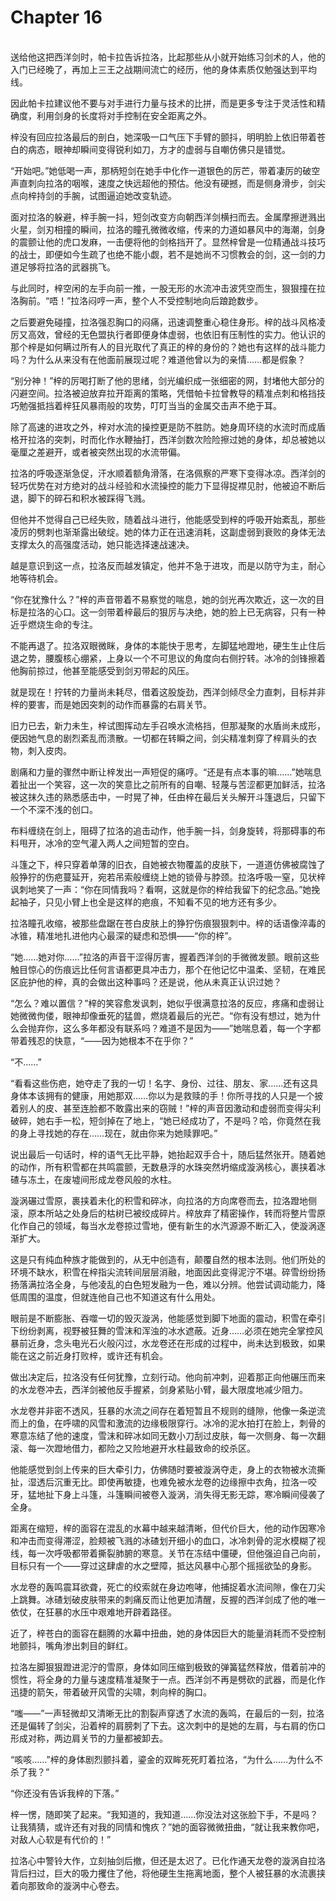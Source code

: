 # Chapter 16

<br>
送给他这把西洋剑时，帕卡拉告诉拉洛，比起那些从小就开始练习剑术的人，他的入门已经晚了，再加上三王之战期间流亡的经历，他的身体素质仅勉强达到平均线。

因此帕卡拉建议他不要与对手进行力量与技术的比拼，而是更多专注于灵活性和精确度，利用剑身的长度将对手控制在安全距离之外。

梓没有回应拉洛最后的剖白，她深吸一口气压下手臂的颤抖，明明脸上依旧带着苍白的病态，眼神却瞬间变得锐利如刀，方才的虚弱与自嘲仿佛只是错觉。

“开始吧。”她低喝一声，那柄短剑在她手中化作一道银色的厉芒，带着凄厉的破空声直刺向拉洛的咽喉，速度之快远超他的预估。他没有硬撼，而是侧身滑步，剑尖点向梓持剑的手腕，试图逼迫她改变轨迹。

面对拉洛的躲避，梓手腕一抖，短剑改变方向朝西洋剑横扫而去。金属摩擦迸溅出火星，剑刃相撞的瞬间，拉洛的瞳孔微微收缩，传来的力道如暴风中的海潮，剑身的震颤让他的虎口发麻，一击便将他的剑格挡开了。显然梓曾是一位精通战斗技巧的战士，即便如今生疏了也绝不能小觑，若不是她尚不习惯教会的剑，这一剑的力道足够将拉洛的武器挑飞。

与此同时，梓空闲的左手向前一推，一股无形的水流冲击波凭空而生，狠狠撞在拉洛胸前。“唔！”拉洛闷哼一声，整个人不受控制地向后踉跄数步。

之后要避免碰撞，拉洛强忍胸口的闷痛，迅速调整重心稳住身形。梓的战斗风格凌厉又高效，曾经的无色盟执行者即便身体虚弱，也依旧有压制性的实力。他认识的那个梓是如何瞒过所有人的目光取代了真正的梓的身份的？她也有这样的战斗能力吗？为什么从来没有在他面前展现过呢？难道他曾以为的亲情……都是假象？

“别分神！”梓的厉喝打断了他的思绪，剑光编织成一张细密的网，封堵他大部分的闪避空间。拉洛被迫放弃拉开距离的策略，凭借帕卡拉曾教导的精准点刺和格挡技巧勉强抵挡着梓狂风暴雨般的攻势，叮叮当当的金属交击声不绝于耳。

除了高速的进攻之外，梓对水流的操控更是防不胜防。她身周环绕的水流时而成盾格开拉洛的突刺，时而化作水鞭抽打，西洋剑数次险险擦过她的身体，却总被她以毫厘之差避开，或者被突然出现的水流带偏。

拉洛的呼吸逐渐急促，汗水顺着额角滑落，在洛佩察的严寒下变得冰凉。西洋剑的轻巧优势在对方绝对的战斗经验和水流操控的能力下显得捉襟见肘，他被迫不断后退，脚下的碎石和积水被踩得飞溅。

但他并不觉得自己已经失败，随着战斗进行，他能感受到梓的呼吸开始紊乱，那些凌厉的劈刺也渐渐露出破绽。她的体力正在迅速消耗，这副虚弱到衰败的身体无法支撑太久的高强度活动，她只能选择速战速决。

越是意识到这一点，拉洛反而越发镇定，他并不急于进攻，而是以防守为主，耐心地等待机会。

“你在犹豫什么？”梓的声音带着不易察觉的喘息，她的剑光再次欺近，这一次的目标是拉洛的心口。这一剑带着梓最后的狠厉与决绝，她的脸上已无病容，只有一种近乎燃烧生命的专注。

不能再退了。拉洛双眼微眯，身体的本能快于思考，左脚猛地蹬地，硬生生止住后退之势，腰腹核心绷紧，上身以一个不可思议的角度向右侧拧转。冰冷的剑锋擦着他胸前掠过，他甚至能感受到剑刃带起的风压。

就是现在！拧转的力量尚未耗尽，借着这股旋劲，西洋剑倾尽全力直刺，目标并非梓的要害，而是她因突刺的动作而暴露的右肩关节。

旧力已去，新力未生，梓试图挥动左手召唤水流格挡，但那凝聚的水盾尚未成形，便因她气息的剧烈紊乱而溃散。一切都在转瞬之间，剑尖精准刺穿了梓肩头的衣物，刺入皮肉。

剧痛和力量的骤然中断让梓发出一声短促的痛哼。“还是有点本事的嘛……”她喘息着扯出一个笑容，这一次的笑意比之前所有的自嘲、轻蔑与苦涩都更加鲜活，拉洛被这抹久违的熟悉感击中，一时晃了神，任由梓在最后关头解开斗篷退后，只留下一个不深不浅的创口。

布料缠绕在剑上，阻碍了拉洛的追击动作，他手腕一抖，剑身旋转，将那碍事的布料甩开，冰冷的空气灌入两人之间短暂的空白。

斗篷之下，梓只穿着单薄的旧衣，自她被衣物覆盖的皮肤下，一道道仿佛被腐蚀了般狰狞的伤疤蔓延开，宛若吊索般缠绕上她的锁骨与脖颈。拉洛呼吸一窒，见状梓讽刺地笑了一声：“你在同情我吗？看啊，这就是你的梓给我留下的纪念品。”她挽起袖子，只见小臂上也全是这样的疤痕，不知看不见的地方还有多少。

拉洛瞳孔收缩，被那些盘踞在苍白皮肤上的狰狞伤痕狠狠刺中。梓的话语像淬毒的冰锥，精准地扎进他内心最深的疑虑和恐惧——“你的梓”。

“她……她对你……”拉洛的声音干涩得厉害，握着西洋剑的手微微发颤。眼前这些触目惊心的伤痕远比任何言语都更具冲击力，那个在他记忆中温柔、坚韧，在难民区庇护他的梓，真的会做出这种事吗？还是说，他从未真正认识过她？

“怎么？难以置信？”梓的笑容愈发讽刺，她似乎很满意拉洛的反应，疼痛和虚弱让她微微佝偻，眼神却像垂死的猛兽，燃烧着最后的光芒。“你有没有想过，她为什么会抛弃你，这么多年都没有联系吗？难道不是因为——”她喘息着，每一个字都带着残忍的快意，“——因为她根本不在乎你？”

“不……”

“看看这些伤疤，她夺走了我的一切！名字、身份、过往、朋友、家……还有这具身体本该拥有的健康，用她那双……你以为是救赎的手！你所寻找的人只是一个披着别人的皮、甚至连脸都不敢露出来的窃贼！”梓的声音因激动和虚弱而变得尖利破碎，她右手一松，短剑掉在了地上，“她已经成功了，不是吗？哈，你竟然在我的身上寻找她的存在……现在，就由你来为她赎罪吧。”

说出最后一句话时，梓的语气无比平静，她抬起双手合十，随后猛然张开。随着她的动作，所有积雪都在共鸣震颤，无数悬浮的水珠突然坍缩成漩涡核心，裹挟着冰碴与冻土，在废墟间形成龙卷风般的水柱。

漩涡碾过雪原，裹挟着未化的积雪和碎冰，向拉洛的方向席卷而去，拉洛蹬地侧滚，原本所站之处身后的枯树已被绞成碎片。梓放弃了精密操作，转而将整片雪原化作自己的领域，每当水龙卷掠过雪地，便有新生的水汽源源不断汇入，使漩涡逐渐扩大。

这是只有纯血种族才能做到的，从无中创造有，颠覆自然的根本法则。他们所处的环境不缺水，积雪在梓指尖流转间层层消融，地面因此变得泥泞不堪。碎雪纷纷扬扬落满拉洛全身，与他凌乱的白色短发融为一色，难以分辨。他尝试调动能力，降低周围的温度，但就连他自己也不知道这有什么用处。

眼前是不断膨胀、吞噬一切的毁灭漩涡，他能感觉到脚下地面的震动，积雪在牵引下纷纷剥离，视野被狂舞的雪沫和浑浊的冰水遮蔽。近身……必须在她完全掌控风暴前近身，念头电光石火般闪过，水龙卷还在形成的过程中，尚未达到极致，如果能在这之前近身打败梓，或许还有机会。

做出决定后，拉洛没有任何犹豫，立刻行动。他向前冲刺，迎着那正向他碾压而来的水龙卷冲去，西洋剑被他反手握紧，剑身紧贴小臂，最大限度地减少阻力。

水龙卷并非密不透风，狂暴的水流之间存在着短暂且不规则的缝隙，他像一条逆流而上的鱼，在呼啸的风雪和激流的边缘极限穿行。冰冷的泥水拍打在脸上，刺骨的寒意冻结了他的速度，雪沫和碎冰如同无数小刀刮过皮肤，每一次侧身、每一次翻滚、每一次蹬地借力，都险之又险地避开水柱最致命的绞杀区。

他能感觉到剑上传来的巨大牵引力，仿佛随时要被漩涡夺走，身上的衣物被水流撕扯，湿透后沉重无比。即使再敏捷，也难免被水龙卷的边缘擦中衣角，拉洛一咬牙，猛地扯下身上斗篷，斗篷瞬间被卷入漩涡，消失得无影无踪，寒冷瞬间侵袭了全身。

距离在缩短，梓的面容在混乱的水幕中越来越清晰，但代价巨大，他的动作因寒冷和冲击而变得滞涩，脸颊被飞溅的冰碴划开细小的血口，冰冷刺骨的泥水模糊了视线，每一次呼吸都带着撕裂肺腑的寒意。关节在冻结中僵硬，但他强迫自己向前，目标只有一个——穿过这肆虐的水之壁障，抵达风暴中心那个摇摇欲坠的身影。

水龙卷的轰鸣震耳欲聋，死亡的绞索就在身边咆哮，他捕捉着水流间隙，像在刀尖上跳舞。冰碴划破皮肤带来的刺痛反而让他更加清醒，反握的西洋剑成了他的唯一依仗，在狂暴的水压中艰难地开辟着路径。

近了，梓苍白的面容在翻腾的水幕中扭曲，她的身体因巨大的能量消耗而不受控制地颤抖，嘴角渗出刺目的鲜红。

拉洛左脚狠狠蹬进泥泞的雪原，身体如同压缩到极致的弹簧猛然释放，借着前冲的惯性，将全身的力量与速度精准凝聚于一点。西洋剑不再是劈砍的武器，而是化作迅捷的箭矢，带着破开风雪的尖啸，刺向梓的胸口。

“嗤——”一声轻微却又清晰无比的割裂声穿透了水流的轰鸣，在最后的一刻，拉洛还是偏转了剑尖，沿着梓的肩膀刺了下去。这次刺中的是她的左肩，与右肩的伤口形成对称，两边肩关节的力量都被卸去。

“咳咳……”梓的身体剧烈颤抖着，鎏金的双眸死死盯着拉洛，“为什么……为什么不杀了我？”

“你还没有告诉我梓的下落。”

梓一愣，随即笑了起来。“我知道的，我知道……你没法对这张脸下手，不是吗？让我猜猜，或许还有对我的同情和愧疚？”她的面容微微扭曲，“就让我来教你吧，对敌人心软是有代价的！”

拉洛心中警铃大作，立刻抽剑后撤，但还是太迟了。已化作通天龙卷的漩涡自拉洛背后扫过，巨大的吸力攫住了他，将他硬生生拖离地面，整个人被狂暴的水流裹挟着向那致命的漩涡中心卷去。
